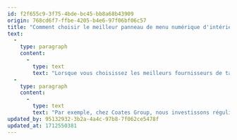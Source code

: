 ```yaml
---
id: f2f655c9-3f75-4bde-bc45-bb8a68b43909
origin: 768cd6f7-ffbe-4205-b4e6-97f06bf06c57
title: "Comment choisir le meilleur panneau de menu numérique d'intérieur ?"
text:
  -
    type: paragraph
    content:
      -
        type: text
        text: "Lorsque vous choisissez les meilleurs fournisseurs de tableaux de menus numériques d'intérieur, vous devez vous assurer qu'ils ont fait leurs preuves, qu'ils offrent des services de bout en bout, qu'ils sont largement adoptés par l'industrie de la restauration rapide, qu'ils proposent une vaste gamme de solutions de merchandising, qu'ils sont adaptés à l'écosystème de la restauration et que les solutions matérielles et logicielles fonctionnent de manière cohérente."
  -
    type: paragraph
    content:
      -
        type: text
        text: "Par exemple, chez Coates Group, nous investissons régulièrement dans la mise à jour de notre matériel pour tableaux de menus numériques et de notre logiciel Switchboard™ CMS afin de répondre aux besoins évolutifs des clients restaurateurs. Notre assistance tout au long du cycle de vie, de la conception à l'installation, garantit une qualité à chaque étape, reconnue par les organisations du secteur et les marques mondiales."
updated_by: 95132932-3b2a-4a4c-97b8-7f062ce5478f
updated_at: 1712550381
---
```

